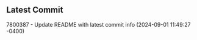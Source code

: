 
## Latest Commit
7800387 - Update README with latest commit info (2024-09-01 11:49:27 -0400) <Yunxi-Zhou>
